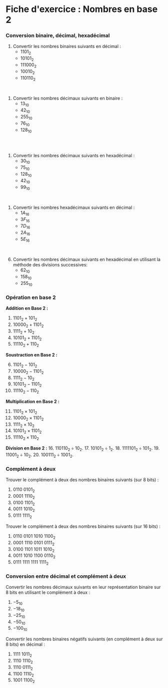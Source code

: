 # Fiche d'exercice : Nombres en base 2

### Conversion binaire, décimal, hexadécimal

1. Convertir les nombres binaires suivants en décimal :
   - $1101_{2}$
   - $10101_{2}$
   - $111000_{2}$
   - $10010_{2}$
   - $110110_{2}$
<br/>

1. Convertir les nombres décimaux suivants en binaire :
   - $13_{10}$
   - $42_{10}$
   - $255_{10}$
   - $76_{10}$
   - $128_{10}$
  
<br/>

<br/>

1. Convertir les nombres décimaux suivants en hexadécimal :
   - $30_{10}$
   - $75_{10}$
   - $128_{10}$
   - $42_{10}$
   - $99_{10}$
<br/>

1. Convertir les nombres hexadécimaux suivants en décimal :
   - $1A_{16}$
   - $3F_{16}$
   - $7D_{16}$
   - $2A_{16}$
   - $5E_{16}$

<br/>

6. Convertir les nombres décimaux suivants en hexadécimal en utilisant la méthode des divisions successives:
   - $62_{10}$
   - $158_{10}$
   - $255_{10}$

### Opération en base 2

**Addition en Base 2 :**

1. $1101_{2} + 101_{2}$
2. $10000_{2} + 1101_{2}$
3. $1111_{2} + 10_{2}$
4. $10101_{2} + 1101_{2}$
5. $11110_{2} + 110_{2}$

**Soustraction en Base 2 :**

6. $1101_{2} - 101_{2}$
7. $10000_{2} - 1101_{2}$
8. $1111_{2} - 10_{2}$
9. $10101_{2} - 1101_{2}$
10. $11110_{2} - 110_{2}$

**Multiplication en Base 2 :**

11. $1101_{2} \times 101_{2}$
12. $10000_{2} \times 1101_{2}$
13. $1111_{2} \times 10_{2}$
14. $10101_{2} \times 1101_{2}$
15. $11110_{2} \times 110_{2}$
  
**Division en Base 2 :**
16. $110110_{2} \div10_{2}$.
17. $10101_{2} \div1_{2}$.
18. $1111101_{2} \div 101_{2}$.
19. $11001_{2} \div10_{2}$.
20. $100111_{2} \div1001_{2}$.

### Complément à deux

Trouver le complément à deux des nombres binaires suivants (sur 8 bits) :

1. $0110\ 0101_{2}$
2. $0001\ 1110_{2}$
3. $0100\ 1101_{2}$
4. $0011\ 1010_{2}$
5. $0111\ 1111_{2}$

Trouver le complément à deux des nombres binaires suivants (sur 16 bits) :

1. $0110\ 0101\ 1010\ 1100_{2}$
2. $0001\ 1110\ 0101\ 0111_{2}$
3. $0100\ 1101\ 1011\ 1010_{2}$
4. $0011\ 1010\ 1100\ 0110_{2}$
5. $0111\ 1111\ 1111\ 1111_{2}$

### Conversion entre décimal et complément à deux

Convertir les nombres décimaux suivants en leur représentation binaire sur 8 bits en utilisant le complément à deux :

1. $-5_{10}$
2. $-18_{10}$
3. $-25_{10}$
4. $-50_{10}$
5. $-100_{10}$

Convertir les nombres binaires négatifs suivants (en complément à deux sur 8 bits) en décimal :

1. $1111\ 1011_{2}$
2. $1110\ 1110_{2}$
3. $1110\ 0111_{2}$
4. $1100\ 1110_{2}$
5. $1001\ 1100_{2}$